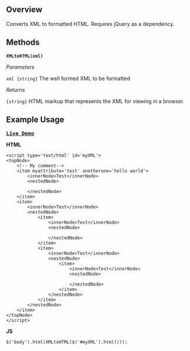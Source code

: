 Overview
---

Converts XML to formatted HTML. Requires jQuery as a dependency. 

Methods
---

**`XMLtoHTML(xml)`**

*Parameters*

`xml {string}` The well formed XML to be formatted

*Returns*

`{string}` HTML markup that represents the XML for viewing in a browser. 


Example Usage
---

<kbd>**[Live Demo](http://jsfiddle.net/DVaQX/3/)**</kbd>

**HTML**

    <script type='text/html' id='myXML'>
    <topNode>
        <!-- My comment-->
        <item myattribute='test' anotherone='hello world'>
            <innerNode>Test</innerNode>
            <nestedNode>
                
            </nestedNode>
        </item>
        <item>
            <innerNode>Test</innerNode>
            <nestedNode>
                <item>
                    <innerNode>Test</innerNode>
                    <nestedNode>
                        
                    </nestedNode>
                </item>
                <item>
                    <innerNode>Test</innerNode>
                    <nestedNode>
                        <item>
                            <innerNode>Test</innerNode>
                            <nestedNode>
                                
                            </nestedNode>
                        </item>
                    </nestedNode>
                </item>
            </nestedNode>
        </item>
    </topNode>
    </script>

**JS**

    $('body').html(XMLtoHTML($('#myXML').html())); 
